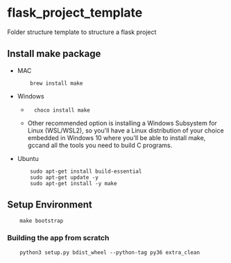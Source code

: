 # flask_project_template
Folder structure template to structure a flask project

## Install make package
- MAC
    ```shell
        brew install make
    ```

- Windows
    - ```shell
        choco install make
        ```
    - Other recommended option is installing a Windows Subsystem for Linux (WSL/WSL2), so you'll have a Linux distribution of your choice embedded in Windows 10 where you'll be able to install make, gccand all the tools you need to build C programs.

- Ubuntu
    ```shell
        sudo apt-get install build-essential
        sudo apt-get update -y
        sudo apt-get install -y make
    ```

## Setup Environment
```shell
    make bootstrap
```

### Building the app from scratch
```shell
    python3 setup.py bdist_wheel --python-tag py36 extra_clean
```

